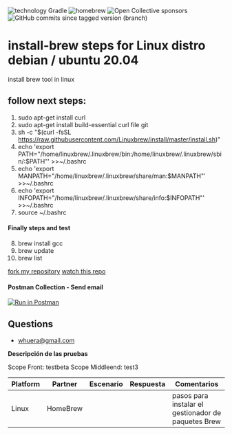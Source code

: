 ![technology Gradle](https://img.shields.io/badge/technology-Gradle-blue.svg)
![homebrew](https://img.shields.io/homebrew/v/cake)
![Open Collective sponsors](https://img.shields.io/opencollective/sponsors/shields)
![GitHub commits since tagged version (branch)](https://img.shields.io/github/commits-since/whuera/install-brew/1.0/main)


# install-brew steps for Linux distro debian / ubuntu 20.04

    
install brew tool in linux

## follow next steps:
1. sudo apt-get install curl
2. sudo apt-get install build-essential curl file git
3. sh -c "$(curl -fsSL https://raw.githubusercontent.com/Linuxbrew/install/master/install.sh)"
4. echo 'export PATH="/home/linuxbrew/.linuxbrew/bin:/home/linuxbrew/.linuxbrew/sbin/:$PATH"' >>~/.bashrc
5. echo 'export MANPATH="/home/linuxbrew/.linuxbrew/share/man:$MANPATH"' >>~/.bashrc
6. echo 'export INFOPATH="/home/linuxbrew/.linuxbrew/share/info:$INFOPATH"' >>~/.bashrc
7. source  ~/.bashrc

#### Finally steps and test

8. brew install gcc
9. brew update
10. brew list
   
[fork my repository](https://github.com/whuera/install-brew/fork)
[watch this repo](https://github.com/whuera/install-brew/subscription)  
   
   
#### Postman Collection - Send email
[![Run in Postman](https://run.pstmn.io/button.svg)](https://app.getpostman.com/run-collection/7365e9c559dec6402275)

## Questions

* [whuera@gmail.com](whuera@gmail.com)


**Descripción de las pruebas**



Scope Front: testbeta
Scope Middleend: test3

| Platform |  Partner  |      Escenario     |      Respuesta      |  Comentarios  |
| --------- | -------- | ---------------- | ----------------- | -------------- |
|        Linux      |    HomeBrew    | |  |  pasos para instalar el gestionador de paquetes Brew |



